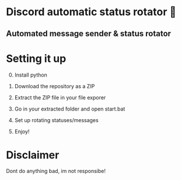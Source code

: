 # Discord automatic status rotator 🤖   
 
## Automated message sender & status rotator    
    
# Setting it up    
 
0. Install python 
1. Download the repository as a ZIP     
2. Extract the ZIP file in your file exporer    
3. Go in your extracted folder and open start.bat  
4. Set up rotating statuses/messages    
    
5. Enjoy!   
 
# Disclaimer  
    
Dont do anything bad, im not responsibe!  